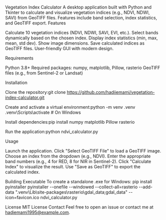 Vegetation Index Calculator
  A desktop application built with Python and Tkinter to calculate and visualize vegetation indices (e.g., NDVI, NDWI, SAVI) from GeoTIFF files. Features include band selection, index statistics, and GeoTIFF export.
Features

Calculate 10 vegetation indices (NDVI, NDWI, SAVI, EVI, etc.).
Select bands dynamically based on the chosen index.
Display index statistics (min, max, mean, std dev).
Show image dimensions.
Save calculated indices as GeoTIFF files.
User-friendly GUI with modern design.

Requirements

Python 3.8+
Required packages: numpy, matplotlib, Pillow, rasterio
GeoTIFF files (e.g., from Sentinel-2 or Landsat)

Installation

Clone the repository:git clone https://github.com/hadiiemami/vegetation-index-calculator.git


Create and activate a virtual environment:python -m venv .venv
.venv\Scripts\activate  # On Windows


Install dependencies:pip install numpy matplotlib Pillow rasterio


Run the application:python ndvi_calculator.py



Usage

Launch the application.
Click "Select GeoTIFF File" to load a GeoTIFF image.
Choose an index from the dropdown (e.g., NDVI).
Enter the appropriate band numbers (e.g., 4 for RED, 8 for NIR in Sentinel-2).
Click "Calculate Index" to visualize the result.
Use "Save as GeoTIFF" to export the calculated index.

Building Executable
  To create a standalone .exe for Windows:
pip install pyinstaller
pyinstaller --onefile --windowed --collect-all=rasterio --add-data ".venv\Lib\site-packages\rasterio\gdal_data;gdal_data" --icon=favicon.ico ndvi_calculator.py

License
  MIT License
Contact
  Feel free to open an issue or contact me at hadiemami1995@example.com.
